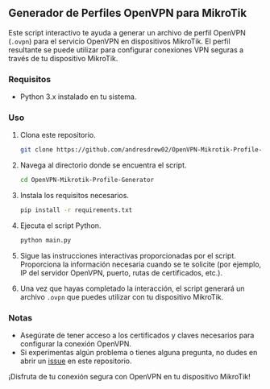 ## Generador de Perfiles OpenVPN para MikroTik

Este script interactivo te ayuda a generar un archivo de perfil OpenVPN (`.ovpn`) para el servicio OpenVPN en dispositivos MikroTik. El perfil resultante se puede utilizar para configurar conexiones VPN seguras a través de tu dispositivo MikroTik.

### Requisitos

- Python 3.x instalado en tu sistema.

### Uso

1. Clona este repositorio.

   ```bash
   git clone https://github.com/andresdrew02/OpenVPN-Mikrotik-Profile-Generator
   ```

2. Navega al directorio donde se encuentra el script.

   ```bash
   cd OpenVPN-Mikrotik-Profile-Generator
   ```
   
2. Instala los requisitos necesarios.

   ```bash
   pip install -r requirements.txt
   ```
   
3. Ejecuta el script Python.

   ```bash
   python main.py
   ```

4. Sigue las instrucciones interactivas proporcionadas por el script. Proporciona la información necesaria cuando se te solicite (por ejemplo, IP del servidor OpenVPN, puerto, rutas de certificados, etc.).

5. Una vez que hayas completado la interacción, el script generará un archivo `.ovpn` que puedes utilizar con tu dispositivo MikroTik.

### Notas

- Asegúrate de tener acceso a los certificados y claves necesarios para configurar la conexión OpenVPN.
- Si experimentas algún problema o tienes alguna pregunta, no dudes en abrir un [issue](https://github.com/andresdrew02/OpenVPN-Mikrotik-Profile-Generator/issues) en este repositorio.

¡Disfruta de tu conexión segura con OpenVPN en tu dispositivo MikroTik!
